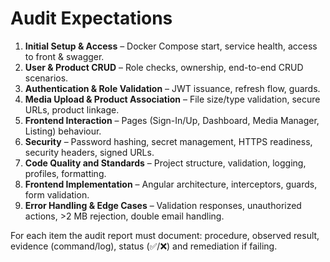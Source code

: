 # Audit Expectations

1. **Initial Setup & Access** – Docker Compose start, service health, access to front & swagger.
2. **User & Product CRUD** – Role checks, ownership, end-to-end CRUD scenarios.
3. **Authentication & Role Validation** – JWT issuance, refresh flow, guards.
4. **Media Upload & Product Association** – File size/type validation, secure URLs, product linkage.
5. **Frontend Interaction** – Pages (Sign-In/Up, Dashboard, Media Manager, Listing) behaviour.
6. **Security** – Password hashing, secret management, HTTPS readiness, security headers, signed URLs.
7. **Code Quality and Standards** – Project structure, validation, logging, profiles, formatting.
8. **Frontend Implementation** – Angular architecture, interceptors, guards, form validation.
9. **Error Handling & Edge Cases** – Validation responses, unauthorized actions, >2 MB rejection, double email handling.

For each item the audit report must document: procedure, observed result, evidence (command/log), status (✅/❌) and remediation if failing.
